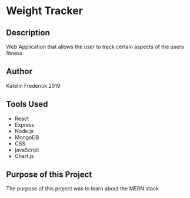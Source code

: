 # Weight Tracker

## Description

Web Application that allows the user to track certain aspects of the users fitness

## Author

Katelin Frederick 2019 

## Tools Used
* React
* Express
* Node.js
* MongoDB
* CSS
* javaScript
* Chart.js

## Purpose of this Project
The purpose of this project was to learn about the MERN stack
